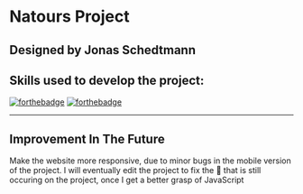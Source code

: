 <h1> Natours Project</h1>
<h2> Designed by Jonas Schedtmann </h2>
<h2> Skills used to develop the project: </h2>

[![forthebadge](https://forthebadge.com/images/badges/uses-html.svg)](https://forthebadge.com)
[![forthebadge](https://forthebadge.com/images/badges/uses-css.svg)](https://forthebadge.com)

---
<h2> Improvement In The Future </h2>

Make the website more responsive, due to minor bugs in the mobile version of the project. 
I will eventually edit the project to fix the :bug:	that is still occuring on the project, once I get a 
better grasp of JavaScript
